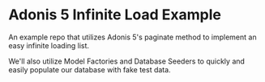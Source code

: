# Adonis 5 Infinite Load Example

An example repo that utilizes Adonis 5's paginate method to implement an easy infinite loading list.

We'll also utilize Model Factories and Database Seeders to quickly and easily populate our database with fake test data.